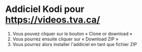 # Addiciel Kodi pour https://videos.tva.ca/

1. Vous pouvez cliquer sur le bouton « Clone or download »
2. Vous pourrez ensuite cliquer sur « Download ZIP »
3. Vous pourrez alors installer l'addiciel en tant que fichier ZIP